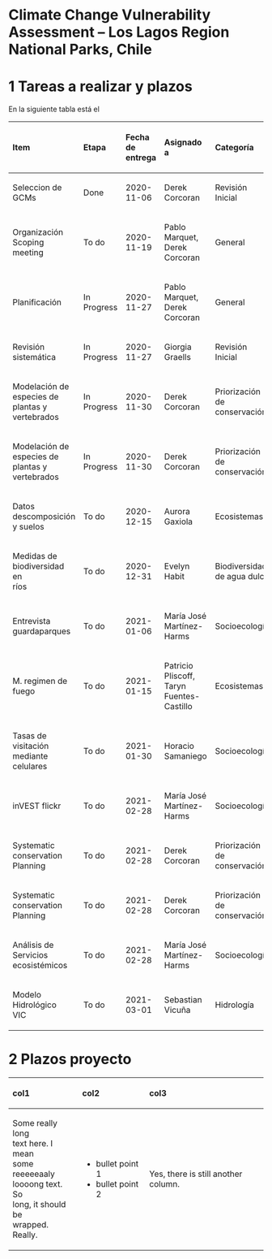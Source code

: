 Climate Change Vulnerability Assessment – Los Lagos Region National
Parks, Chile
================

# 1 Tareas a realizar y plazos

En la siguiente tabla está el

<table>

<thead>

<tr>

<th style="text-align:left;">

Item

</th>

<th style="text-align:left;">

Etapa

</th>

<th style="text-align:left;">

Fecha de entrega

</th>

<th style="text-align:left;">

Asignado a

</th>

<th style="text-align:left;">

Categoría

</th>

</tr>

</thead>

<tbody>

<tr>

<td style="text-align:left;">

Seleccion de GCMs

</td>

<td style="text-align:left;">

Done

</td>

<td style="text-align:left;">

2020-11-06

</td>

<td style="text-align:left;">

Derek Corcoran

</td>

<td style="text-align:left;">

Revisión Inicial

</td>

</tr>

<tr>

<td style="text-align:left;">

Organización Scoping<br> meeting

</td>

<td style="text-align:left;">

To do

</td>

<td style="text-align:left;">

2020-11-19

</td>

<td style="text-align:left;">

Pablo Marquet, Derek Corcoran

</td>

<td style="text-align:left;">

General

</td>

</tr>

<tr>

<td style="text-align:left;">

Planificación

</td>

<td style="text-align:left;">

In Progress

</td>

<td style="text-align:left;">

2020-11-27

</td>

<td style="text-align:left;">

Pablo Marquet, Derek Corcoran

</td>

<td style="text-align:left;">

General

</td>

</tr>

<tr>

<td style="text-align:left;">

Revisión sistemática

</td>

<td style="text-align:left;">

In Progress

</td>

<td style="text-align:left;">

2020-11-27

</td>

<td style="text-align:left;">

Giorgia Graells

</td>

<td style="text-align:left;">

Revisión Inicial

</td>

</tr>

<tr>

<td style="text-align:left;">

Modelación de<br> especies de<br> plantas y<br> vertebrados

</td>

<td style="text-align:left;">

In Progress

</td>

<td style="text-align:left;">

2020-11-30

</td>

<td style="text-align:left;">

Derek Corcoran

</td>

<td style="text-align:left;">

Priorización de conservación

</td>

</tr>

<tr>

<td style="text-align:left;">

Modelación de<br> especies de<br> plantas y<br> vertebrados

</td>

<td style="text-align:left;">

In Progress

</td>

<td style="text-align:left;">

2020-11-30

</td>

<td style="text-align:left;">

Derek Corcoran

</td>

<td style="text-align:left;">

Priorización de conservación

</td>

</tr>

<tr>

<td style="text-align:left;">

Datos descomposición<br> y suelos

</td>

<td style="text-align:left;">

To do

</td>

<td style="text-align:left;">

2020-12-15

</td>

<td style="text-align:left;">

Aurora Gaxiola

</td>

<td style="text-align:left;">

Ecosistemas

</td>

</tr>

<tr>

<td style="text-align:left;">

Medidas de<br> biodiversidad en<br> ríos

</td>

<td style="text-align:left;">

To do

</td>

<td style="text-align:left;">

2020-12-31

</td>

<td style="text-align:left;">

Evelyn Habit

</td>

<td style="text-align:left;">

Biodiversidad de agua dulce

</td>

</tr>

<tr>

<td style="text-align:left;">

Entrevista<br> guardaparques

</td>

<td style="text-align:left;">

To do

</td>

<td style="text-align:left;">

2021-01-06

</td>

<td style="text-align:left;">

María José Martínez-Harms

</td>

<td style="text-align:left;">

Socioecología

</td>

</tr>

<tr>

<td style="text-align:left;">

M. regimen de fuego

</td>

<td style="text-align:left;">

To do

</td>

<td style="text-align:left;">

2021-01-15

</td>

<td style="text-align:left;">

Patricio Pliscoff, Taryn Fuentes-Castillo

</td>

<td style="text-align:left;">

Ecosistemas

</td>

</tr>

<tr>

<td style="text-align:left;">

Tasas de visitación<br> mediante celulares

</td>

<td style="text-align:left;">

To do

</td>

<td style="text-align:left;">

2021-01-30

</td>

<td style="text-align:left;">

Horacio Samaniego

</td>

<td style="text-align:left;">

Socioecología

</td>

</tr>

<tr>

<td style="text-align:left;">

inVEST flickr

</td>

<td style="text-align:left;">

To do

</td>

<td style="text-align:left;">

2021-02-28

</td>

<td style="text-align:left;">

María José Martínez-Harms

</td>

<td style="text-align:left;">

Socioecología

</td>

</tr>

<tr>

<td style="text-align:left;">

Systematic<br> conservation<br> Planning

</td>

<td style="text-align:left;">

To do

</td>

<td style="text-align:left;">

2021-02-28

</td>

<td style="text-align:left;">

Derek Corcoran

</td>

<td style="text-align:left;">

Priorización de conservación

</td>

</tr>

<tr>

<td style="text-align:left;">

Systematic<br> conservation<br> Planning

</td>

<td style="text-align:left;">

To do

</td>

<td style="text-align:left;">

2021-02-28

</td>

<td style="text-align:left;">

Derek Corcoran

</td>

<td style="text-align:left;">

Priorización de conservación

</td>

</tr>

<tr>

<td style="text-align:left;">

Análisis de<br> Servicios<br> ecosistémicos

</td>

<td style="text-align:left;">

To do

</td>

<td style="text-align:left;">

2021-02-28

</td>

<td style="text-align:left;">

María José Martínez-Harms

</td>

<td style="text-align:left;">

Socioecología

</td>

</tr>

<tr>

<td style="text-align:left;">

Modelo Hidrológico<br> VIC

</td>

<td style="text-align:left;">

To do

</td>

<td style="text-align:left;">

2021-03-01

</td>

<td style="text-align:left;">

Sebastian Vicuña

</td>

<td style="text-align:left;">

Hidrología

</td>

</tr>

</tbody>

</table>

# 2 Plazos proyecto

<table>

<thead>

<tr>

<th style="text-align:left;">

col1

</th>

<th style="text-align:left;">

col2

</th>

<th style="text-align:left;">

col3

</th>

</tr>

</thead>

<tbody>

<tr>

<td style="text-align:left;">

Some really long<br> text here. I mean<br> some reeeeeaaly<br> loooong
text. So<br> long, it should be<br> wrapped. Really.

</td>

<td style="text-align:left;">

  - bullet point 1
  - bullet point 2
    </td>
    <td style="text-align:left;">
    Yes, there is still another column.
    </td>
    </tr>
    </tbody>
    </table>
